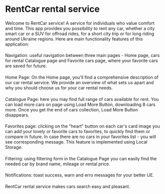 # RentCar rental service

####
Welcome to RentCar service! A service for individuals who value comfort and time. This app provides you possibility to rent any car, whether a city smart car or a SUV for offroad rides, for a short city trip or for long riding around Ukraine regions.
Here are main functionality features of this application:
####

####
Navigation: useful navigation between three main pages - Home page, cars for rental Catalogue page and Favorite cars page, where your favorite cars are saved for future.

####
Home Page: On the Home page, you'll find a comprehensive description of our car rental service. We provide an overview of what sets us apart and why you should choose us for your car rental needs.

####
Catalogue Page: here you may find full range of cars available for rent. You can load more cars on page using Load More Button, downloading 8 cars more. Once you get the end of cars collection, Load More Button disappears.

####
Favorites page: clicking on the "heart" button on each car's card image you can add your lovely or favorite cars to favorites, to quickly find them or compare in future. In case there are no cars in your favorites list - you will see corresponding message. This feature is implemented using Local Storage.

####
Filtering: using filtering form in the Catalogue Page you can easily find the needed car by brand name, mileage or rental price.

####
Notifications: toast success, warn and erro messages for your better UE.

####
RentCar rental service makes cars search easy and pleasant.
